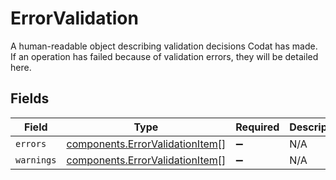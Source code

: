 # ErrorValidation

A human-readable object describing validation decisions Codat has made. If an operation has failed because of validation errors, they will be detailed here.


## Fields

| Field                                                                              | Type                                                                               | Required                                                                           | Description                                                                        |
| ---------------------------------------------------------------------------------- | ---------------------------------------------------------------------------------- | ---------------------------------------------------------------------------------- | ---------------------------------------------------------------------------------- |
| `errors`                                                                           | [components.ErrorValidationItem](../../models/components/errorvalidationitem.md)[] | :heavy_minus_sign:                                                                 | N/A                                                                                |
| `warnings`                                                                         | [components.ErrorValidationItem](../../models/components/errorvalidationitem.md)[] | :heavy_minus_sign:                                                                 | N/A                                                                                |